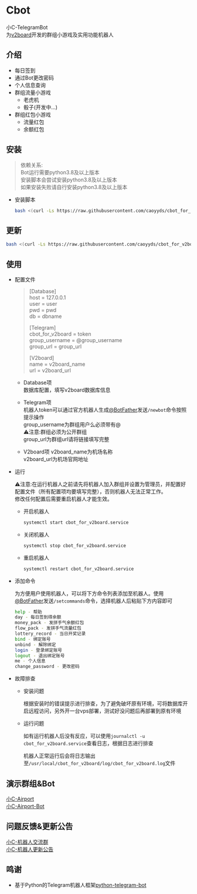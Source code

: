 # Cbot

小C-TelegramBot  
为[v2board](https://github.com/v2board/v2board)开发的群组小游戏及实用功能机器人

## 介绍

- 每日签到
- 通过Bot更改密码
- 个人信息查询
- 群组流量小游戏
  - 老虎机
  - 骰子(开发中...)
- 群组红包小游戏
  - 流量红包
  - 余额红包
  
## 安装

> 依赖关系:  
> Bot运行需要python3.8及以上版本  
> 安装脚本会尝试安装python3.8及以上版本  
> 如果安装失败请自行安装python3.8及以上版本  

- 安装脚本

  ```bash
  bash <(curl -Ls https://raw.githubusercontent.com/caoyyds/cbot_for_v2board/main/install_cbot.sh)
  ```

## 更新

```bash
bash <(curl -Ls https://raw.githubusercontent.com/caoyyds/cbot_for_v2board/main/update_cbot.sh)
```

## 使用

- 配置文件

  >[Database]  
  >host = 127.0.0.1  
  >user = user  
  >pwd = pwd  
  >db = dbname  
  >  
  >[Telegram]  
  >cbot_for_v2board = token  
  >group_username = @group_username  
  >group_url = group_url  
  >  
  >[V2board]  
  >name = v2board_name  
  >url = v2board_url  

  - Database项  
    数据库配置，填写v2board数据库信息

  - Telegram项  
    机器人token可以通过官方机器人生成[@BotFather](https://t.me/BotFather)发送`/newbot`命令按照提示操作  
    group_username为群组用户么必须带有@  
    ⚠️注意:群组必须为公开群组  
    group_url为群组url请将链接填写完整

  - V2board项
    v2board_name为机场名称  
    v2board_url为机场官网地址

- 运行

  ⚠️注意:在运行机器人之前请先将机器人加入群组并设置为管理员，并配置好配置文件（所有配置项均要填写完整），否则机器人无法正常工作。  
  修改任何配置后需要重启机器人才能生效。

  - 开启机器人

    ```bash
    systemctl start cbot_for_v2board.service
    ```

  - 关闭机器人

    ```bash
    systemctl stop cbot_for_v2board.service
    ```

  - 重启机器人

    ```bash
    systemctl restart cbot_for_v2board.service
    ```

- 添加命令

  为方便用户使用机器人，可以将下方命令列表添加至机器人。使用[@BotFather](https://t.me/BotFather)发送`/setcommands`命令，选择机器人后粘贴下方内容即可

  ```bash
  help - 帮助  
  day - 每日签到得余额  
  money_pack - 发拼手气余额红包  
  flow_pack - 发拼手气流量红包  
  lottery_record - 当日开奖记录  
  bind - 绑定账号  
  unbind - 解除绑定  
  login - 登录绑定账号  
  logout - 退出绑定账号  
  me - 个人信息  
  change_password - 更改密码  
  ```

- 故障排查

  - 安装问题

    根据安装时的错误提示进行排查，为了避免破坏原有环境，可将数据库开启远程访问，另外开一台vps部署，测试好没问题后再部署到原有环境

  - 运行问题

    如有运行机器人后没有反应，可以使用`journalctl -u cbot_for_v2board.service`查看日志，根据日志进行排查  

    机器人正常运行后会将日志输出至`/usr/local/cbot_for_v2board/log/cbot_for_v2board.log`文件

## 演示群组&Bot

[小C-Airport](https://t.me/cao_airport_group)  
[小C-Airport-Bot](https://t.me/cao_airport_bot)

## 问题反馈&更新公告

[小C-机器人交流群](https://t.me/cao_bot_group)  
[小C-机器人更新公告](https://t.me/cao_bot_channel)

## 鸣谢

- 基于Python的Telegram机器人框架[python-telegram-bot](https://github.com/python-telegram-bot/python-telegram-bot)
